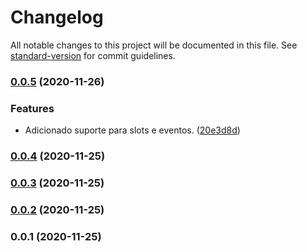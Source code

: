 # Changelog

All notable changes to this project will be documented in this file. See [standard-version](https://github.com/conventional-changelog/standard-version) for commit guidelines.

### [0.0.5](https://github.com/lilian-promenzio/storybook-vue-helper/compare/v0.0.4...v0.0.5) (2020-11-26)


### Features

* Adicionado suporte para slots e eventos. ([20e3d8d](https://github.com/lilian-promenzio/storybook-vue-helper/commit/20e3d8dd38a0e8c12e0beb65157c487d59f568e9))

### [0.0.4](https://github.com/lilian-promenzio/storybook-vue-helper/compare/v0.0.3...v0.0.4) (2020-11-25)

### [0.0.3](https://github.com/lilian-promenzio/storybook-vue-helper/compare/v0.0.2...v0.0.3) (2020-11-25)

### [0.0.2](https://github.com/lilian-promenzio/storybook-vue-helper/compare/v0.0.1...v0.0.2) (2020-11-25)

### 0.0.1 (2020-11-25)
